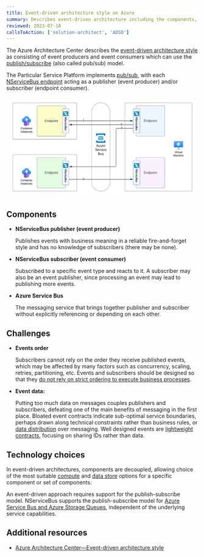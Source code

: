 ```yaml
---
title: Event-driven architecture style on Azure
summary: Describes event-driven architecture including the components, challenges, and technology options for Azure
reviewed: 2023-07-18
callsToAction: ['solution-architect', 'ADSD']
---
```


The Azure Architecture Center describes the [event-driven architecture style](https://learn.microsoft.com/en-us/azure/architecture/guide/architecture-styles/event-driven) as consisting of event producers and event consumers which can use the [publish/subscribe](https://learn.microsoft.com/en-us/azure/architecture/patterns/publisher-subscriber) (also called pub/sub) model.

The Particular Service Platform implements [pub/sub](/nservicebus/messaging/publish-subscribe/), with each [NServiceBus endpoint](/nservicebus/endpoints) acting as a publisher (event producer) and/or subscriber (endpoint consumer).

![](azure-event-driven-architecture.png)

## Components

* **NServiceBus publisher (event producer)**

    Publishes events with business meaning in a reliable fire-and-forget style and has no knowledge of subscribers (there may be none).
* **NServiceBus subscriber (event consumer)**

    Subscribed to a specific event type and reacts to it. A subscriber may also be an event publisher, since processing an event may lead to publishing more events.
* **Azure Service Bus**

    The messaging service that brings together publisher and subscriber without explicitly referencing or depending on each other.

## Challenges

* **Events order**

    Subscribers cannot rely on the order they receive published events, which may be affected by many factors such as concurrency, scaling, retries, partitioning, etc. Events and subscribers should be designed so that they [do not rely on strict ordering to execute business processes](https://particular.net/blog/you-dont-need-ordered-delivery).
* **Event data:**

    Putting too much data on messages couples publishers and subscribers, defeating one of the main benefits of messaging in the first place. Bloated event contracts indicate sub-optimal service boundaries, perhaps drawn along technical constraints rather than business rules, or [data distribution](/nservicebus/concepts/data-distribution.md) over messaging. Well designed events are [lightweight contracts](https://particular.net/blog/putting-your-events-on-a-diet), focusing on sharing IDs rather than data.

## Technology choices

In event-driven architectures, components are decoupled, allowing choice of the most suitable [compute](compute.md) and [data store](data-stores.md) options for a specific component or set of components.

An event-driven approach requires support for the publish-subscribe model. NServiceBus supports the publish-subscribe model for [Azure Service Bus and Azure Storage Queues](messaging.md), independent of the underlying service capabilities.

## Additional resources

* [Azure Architecture Center—Event-driven architecture style](https://learn.microsoft.com/en-us/azure/architecture/guide/architecture-styles/event-driven)
